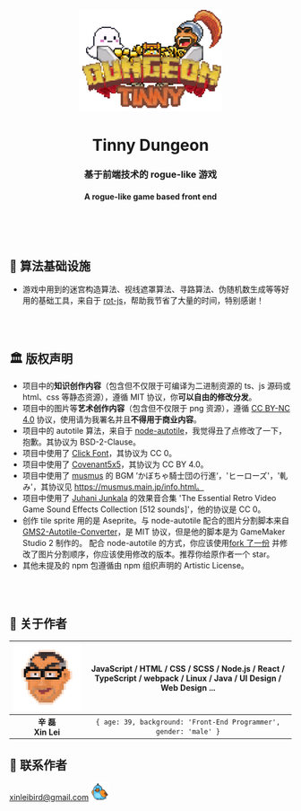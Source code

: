 <p align="center">
  <a href="https://github.com/xinleibird/tinny-dungeon">
    <img width="256" src="https://raw.githubusercontent.com/xinleibird/tinny-dungeon/master/title.gif">
  </a>
</p>

<div align="center">
  <h1>Tinny Dungeon</h1>
  <h3>基于前端技术的 rogue-like 游戏</h3>
  <h4>A rogue-like game based front end</h3>
</div>

<br>
<br>
<br>

## 👑 算法基础设施

- 游戏中用到的迷宫构造算法、视线遮罩算法、寻路算法、伪随机数生成等等好用的基础工具，来自于 [rot-js][rotjs]，帮助我节省了大量的时间，特别感谢！

<br>
<br>

## 🏛 版权声明

- 项目中的**知识创作内容**（包含但不仅限于可编译为二进制资源的 ts、js 源码或 html、css 等静态资源），遵循 MIT 协议，你**可以自由的修改分发**。
- 项目中的图片等**艺术创作内容**（包含但不仅限于 png 资源），遵循 [CC BY-NC 4.0][cc] 协议，使用请为我署名并且**不得用于商业内容**。
- 项目中的 autotile 算法，来自于 [node-autotile][autotile]，我觉得丑了点修改了一下，抱歉。其协议为 BSD-2-Clause。
- 项目中使用了 [Click Font][click]，其协议为 CC 0。
- 项目中使用了 [Covenant5x5][covenant]，其协议为 CC BY 4.0。
- 项目中使用了 [musmus][musmus] 的 BGM ’かぼちゃ騎士団の行進‘，'ヒーローズ'，'軋み'，其协议见 https://musmus.main.jp/info.html。
- 项目中使用了 [Juhani Junkala][junkala] 的效果音合集 'The Essential Retro Video Game Sound Effects Collection [512 sounds]'，他的协议是 CC 0。
- 创作 tile sprite 用的是 Aseprite。与 node-autotile 配合的图片分割脚本来自[GMS2-Autotile-Converter][gms2-autotile-converter]，是 MIT 协议，但是他的脚本是为 GameMaker Studio 2 制作的。 配合 node-autotile 的方式，你应该使用[fork 了一份][fork] 并修改了图片分割顺序，你应该使用修改的版本。推荐你给原作者一个 star。
- 其他未提及的 npm 包遵循由 npm 组织声明的 Artistic License。

<br>
<br>

## 🎨 关于作者

| <div style="display: inline-block; width: 120px" >![avater][1]</div> | JavaScript / HTML / CSS / SCSS / Node.js / React / TypeScript / webpack / Linux / Java / UI Design / Web Design ... |
| :------------------------------------------------------------------: | :-----------------------------------------------------------------------------------------------------------------: |
|                        **辛 磊<br />Xin Lei**                        |                          `{ age: 39, background: 'Front-End Programmer', gender: 'male' }`                          |

## 📧 联系作者

xinleibird@gmail.com <img src="https://raw.githubusercontent.com/xinleibird/bird-ui/master/public/logo48.png" width="32px" />

[rotjs]: https://ondras.github.io/rot.js/hp/
[click]: https://opengameart.org/content/click-pixel-font
[covenant]: https://heraldod.itch.io/bitmap-fonts
[autotile]: https://github.com/tlhunter/node-autotile
[gms2-autotile-converter]: https://github.com/null-sharp/GMS2-Autotile-Converter
[fork]: https://github.com/xinleibird/GMS2-Autotile-Converter
[musmus]: http://musmus.main.jp
[junkala]: https://www.youtube.com/watch?v=dbACpSy9FWY
[cc]: https://creativecommons.org/licenses/by-nc/4.0/
[1]: https://raw.githubusercontent.com/xinleibird/bird-ui/master/public/avatar.png
